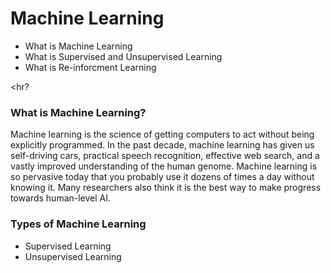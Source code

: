 Machine Learning
=============================

- What is Machine Learning
- What is Supervised and Unsupervised Learning
- What is Re-inforcment Learning

<hr?

### What is Machine Learning?

Machine learning is the science of getting computers to act without being explicitly programmed. In the past decade, machine learning has given us self-driving cars, practical speech recognition, effective web search, and a vastly improved understanding of the human genome. Machine learning is so pervasive today that you probably use it dozens of times a day without knowing it. Many researchers also think it is the best way to make progress towards human-level AI.

### Types of Machine Learning

- Supervised Learning
- Unsupervised Learning
